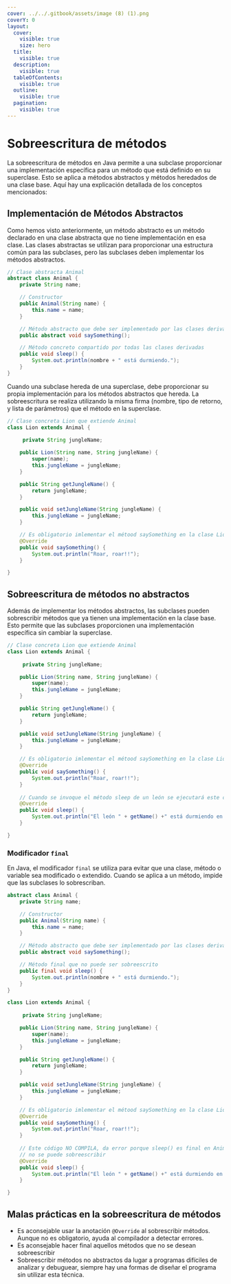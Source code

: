 ```yaml
---
cover: ../../.gitbook/assets/image (8) (1).png
coverY: 0
layout:
  cover:
    visible: true
    size: hero
  title:
    visible: true
  description:
    visible: true
  tableOfContents:
    visible: true
  outline:
    visible: true
  pagination:
    visible: true
---
```


# Sobreescritura de métodos

La sobreescritura de métodos en Java permite a una subclase proporcionar una implementación específica para un método que está definido en su superclase. Esto se aplica a métodos abstractos y métodos heredados de una clase base. Aquí hay una explicación detallada de los conceptos mencionados:

## **Implementación de Métodos Abstractos**

Como hemos visto anteriormente,  un método abstracto es un método declarado en una clase abstracta que no tiene implementación en esa clase. Las clases abstractas se utilizan para proporcionar una estructura común para las subclases, pero las subclases deben implementar los métodos abstractos.

```java
// Clase abstracta Animal
abstract class Animal {
    private String name;

    // Constructor
    public Animal(String name) {
        this.name = name;
    }

    // Método abstracto que debe ser implementado por las clases derivadas
    public abstract void saySomething();

    // Método concreto compartido por todas las clases derivadas
    public void sleep() {
        System.out.println(nombre + " está durmiendo.");
    }
}
```

Cuando una subclase hereda de una superclase, debe proporcionar su propia implementación para los métodos abstractos que hereda. La sobreescritura se realiza utilizando la misma firma (nombre, tipo de retorno, y lista de parámetros) que el método en la superclase.

```java
// Clase concreta Lion que extiende Animal
class Lion extends Animal {
    
     private String jungleName;

    public Lion(String name, String jungleName) {
        super(name);
        this.jungleName = jungleName;
    }

    public String getJungleName() {
        return jungleName;
    }

    public void setJungleName(String jungleName) {
        this.jungleName = jungleName;
    }

    // Es obligatorio imlementar el métood saySomething en la clase Lion
    @Override
    public void saySomething() {
        System.out.println("Roar, roar!!");
    }

}
```

## **Sobreescritura de métodos no abstractos**

Además de implementar los métodos abstractos, las subclases pueden sobrescribir métodos que ya tienen una implementación en la clase base. Esto permite que las subclases proporcionen una implementación específica sin cambiar  la superclase.

```java
// Clase concreta Lion que extiende Animal
class Lion extends Animal {
    
     private String jungleName;

    public Lion(String name, String jungleName) {
        super(name);
        this.jungleName = jungleName;
    }

    public String getJungleName() {
        return jungleName;
    }

    public void setJungleName(String jungleName) {
        this.jungleName = jungleName;
    }

    // Es obligatorio imlementar el métood saySomething en la clase Lion
    @Override
    public void saySomething() {
        System.out.println("Roar, roar!!");
    }
    
    // Cuando se invoque el método sleep de un león se ejecutará este código, no el de la clase Animal
    @Override
    public void sleep() {
        System.out.println("El león " + getName() +" está durmiendo en " + jungleName);
    }

}
```

### **Modificador `final`**

En Java, el modificador `final` se utiliza para evitar que una clase, método o variable sea modificado o extendido. Cuando se aplica a un método, impide que las subclases lo sobrescriban.

```java
abstract class Animal {
    private String name;

    // Constructor
    public Animal(String name) {
        this.name = name;
    }

    // Método abstracto que debe ser implementado por las clases derivadas
    public abstract void saySomething();

    // Método final que no puede ser sobreescrito
    public final void sleep() {
        System.out.println(nombre + " está durmiendo.");
    }
}

class Lion extends Animal {
    
     private String jungleName;

    public Lion(String name, String jungleName) {
        super(name);
        this.jungleName = jungleName;
    }

    public String getJungleName() {
        return jungleName;
    }

    public void setJungleName(String jungleName) {
        this.jungleName = jungleName;
    }

    // Es obligatorio imlementar el métood saySomething en la clase Lion
    @Override
    public void saySomething() {
        System.out.println("Roar, roar!!");
    }
    
    // Este código NO COMPILA, da error porque sleep() es final en Animal y por tanto
    // no se puede sobreescribir
    @Override
    public void sleep() {
        System.out.println("El león " + getName() +" está durmiendo en " + jungleName);
    }

}
```

## **Malas prácticas en la sobreescritura de métodos**

* Es aconsejable usar la anotación `@Override` al sobrescribir métodos. Aunque no es obligatorio, ayuda al compilador a detectar errores.
* Es aconsejable hacer final aquellos métodos que no se desean sobreescribir
* Sobreescribir métodos no abstractos da lugar a programas difíciles de analizar y debuguear, siempre hay una formas de diseñar el programa sin utilizar esta técnica.
